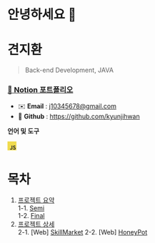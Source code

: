 # 안녕하세요 👋

# 견지환
> Back-end Development, JAVA
### [📃 Notion 포트폴리오](https://www.notion.so/c0b1dac242e9433d9af31b2efbb0a30e?pvs=4)

* ✉️ **Email** : j10345678@gmail.com
* 🚀 **Github** : https://github.com/kyunjihwan

**언어 및 도구**  

<code><img height="20" src="https://raw.githubusercontent.com/github/explore/80688e429a7d4ef2fca1e82350fe8e3517d3494d/topics/javascript/javascript.png"></code>

# **목차**
1. [프로젝트 요약](#프로젝트-요약)  
1-1. [Semi](#Semi)  
  1-2. [Final](#Final)
2. [프로젝트 상세](#프로젝트-상세)<br>
   2-1. [Web] [SkillMarket](#SkillMakret)
   2-2. [Web] [HoneyPot](#HoneyPot)
